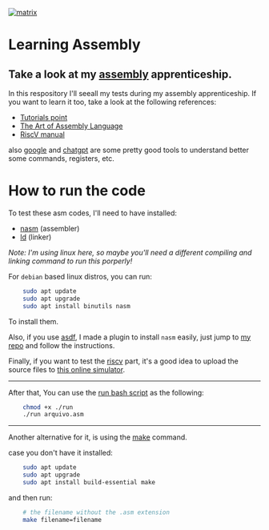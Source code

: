 [![matrix](/assets/matrix.jpg)](https://unsplash.com/photos/FXFz-sW0uwo?utm_source=unsplash&utm_medium=referral&utm_content=creditShareLink)

# Learning Assembly

## Take a look at my [assembly](https://pt.wikipedia.org/wiki/Linguagem_assembly) apprenticeship.

In this respository I'll seeall my tests during my assembly apprenticeship. 
If you want to learn it too, take a look at the following references:

- [Tutorials point](https://www.tutorialspoint.com/assembly_programming/) 
- [The Art of Assembly Language](https://www.ic.unicamp.br/~pannain/mc404/aulas/pdfs/Art%20Of%20Intel%20x86%20Assembly.pdf)
- [RiscV manual](https://riscv.org/wp-content/uploads/2017/05/riscv-spec-v2.2.pdf)

also [google](google.com) and [chatgpt](https://chat.openai.com/) are some pretty good tools to understand better some commands, registers, etc. 

# How to run the code

To test these asm codes, I'll need to have installed:  

* [nasm](https://www.nasm.us/) (assembler)
* [ld](https://manpages.ubuntu.com/manpages/trusty/man1/ld.1.html) (linker)

*Note: I'm using linux here, so maybe you'll need a different compiling and linking command to run this porperly!*

For `debian` based linux distros, you can run: 

```bash
    sudo apt update
    sudo apt upgrade
    sudo apt install binutils nasm
```

To install them.

Also, if you use [asdf](https://asdf-vm.com/), I made a plugin to install `nasm` easily, just jump to [my repo](https://github.com/Dpbm/asdf-nasm) and follow the instructions. 

Finally, if you want to test the [riscv](./risc-v/) part, it's a good idea to upload the source files to [this online simulator](https://ascslab.org/research/briscv/simulator/simulator.html).

---

After that, You can use the [run bash script](./run) as the following:

```bash
    chmod +x ./run
    ./run arquivo.asm
```

---

Another alternative for it, is using the [make](https://www.gnu.org/software/make/) command.

case you don't have it installed:
```bash
    sudo apt update
    sudo apt upgrade
    sudo apt install build-essential make 
```

and then run:

```bash
    # the filename without the .asm extension
    make filename=filename
```

